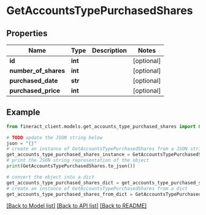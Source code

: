 # GetAccountsTypePurchasedShares


## Properties

Name | Type | Description | Notes
------------ | ------------- | ------------- | -------------
**id** | **int** |  | [optional] 
**number_of_shares** | **int** |  | [optional] 
**purchased_date** | **str** |  | [optional] 
**purchased_price** | **int** |  | [optional] 

## Example

```python
from fineract_client.models.get_accounts_type_purchased_shares import GetAccountsTypePurchasedShares

# TODO update the JSON string below
json = "{}"
# create an instance of GetAccountsTypePurchasedShares from a JSON string
get_accounts_type_purchased_shares_instance = GetAccountsTypePurchasedShares.from_json(json)
# print the JSON string representation of the object
print(GetAccountsTypePurchasedShares.to_json())

# convert the object into a dict
get_accounts_type_purchased_shares_dict = get_accounts_type_purchased_shares_instance.to_dict()
# create an instance of GetAccountsTypePurchasedShares from a dict
get_accounts_type_purchased_shares_from_dict = GetAccountsTypePurchasedShares.from_dict(get_accounts_type_purchased_shares_dict)
```
[[Back to Model list]](../README.md#documentation-for-models) [[Back to API list]](../README.md#documentation-for-api-endpoints) [[Back to README]](../README.md)


